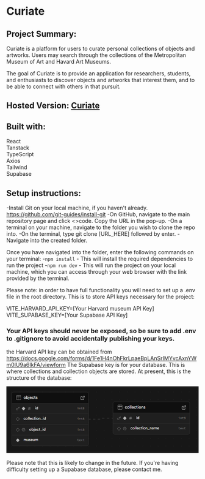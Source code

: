 # Curiate

## Project Summary:
Curiate is a platform for users to curate personal collections of objects and artworks. Users may search through the collections of the Metropolitan Museum of Art and Havard Art Museums.

The goal of Curiate is to provide an application for researchers, students, and enthusiasts to discover objects and artworks that interest them, and to be able to connect with others in that pursuit.

## Hosted Version: [Curiate](https://curiate.netlify.app/)

## Built with:
React\
Tanstack\
TypeScript\
Axios\
Tailwind\
Supabase


## Setup instructions:
-Install Git on your local machine, if you haven't already. https://github.com/git-guides/install-git
-On GitHub, navigate to the main repository page and click <>code. Copy the URL in the pop-up.
-On a terminal on your machine, navigate to the folder you wish to clone the repo into.
-On the terminal, type git clone [URL_HERE] followed by enter.
-Navigate into the created folder.

Once you have navigated into the folder, enter the following commands on your terminal:
-`npm install` - This will install the required dependencies to run the project
-`npm run dev` - This will run the project on your local machine, which you can access through your web browser with the link provided by the terminal.

Please note: in order to have full functionality you will need to set up a .env file in the root directory. This is to store API keys necessary for the project:

VITE_HARVARD_API_KEY=[Your Harvard museum API Key]
VITE_SUPABASE_KEY=[Your Supabase API Key]

### Your API keys should never be exposed, so be sure to add .env to .gitignore to avoid accidentally publishing your keys.

the Harvard API key can be obtained from https://docs.google.com/forms/d/1Fe1H4nOhFkrLpaeBpLAnSrIMYvcAxnYWm0IU9a6IkFA/viewform
The Supabase key is for your database. This is where collections and collection objects are stored. At present, this is the structure of the database:

![database structure](/public/database_structure.PNG)

Please note that this is likely to change in the future. If you're having difficulty setting up a Supabase database, please contact me.
